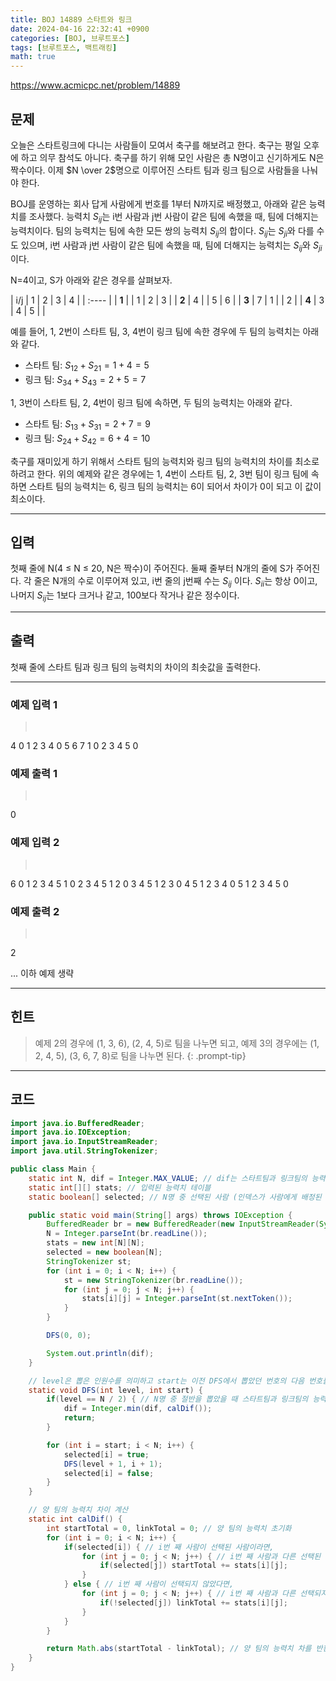 ```yaml
---
title: BOJ 14889 스타트와 링크
date: 2024-04-16 22:32:41 +0900
categories: [BOJ, 브루트포스]
tags: [브루트포스, 백트래킹]
math: true
---
```


<https://www.acmicpc.net/problem/14889>

## 문제
오늘은 스타트링크에 다니는 사람들이 모여서 축구를 해보려고 한다. 축구는 평일 오후에 하고 의무 참석도 아니다. 축구를 하기 위해 모인 사람은 총 N명이고 신기하게도 N은 짝수이다. 이제 $N \over 2$명으로 이루어진 스타트 팀과 링크 팀으로 사람들을 나눠야 한다.

BOJ를 운영하는 회사 답게 사람에게 번호를 1부터 N까지로 배정했고, 아래와 같은 능력치를 조사했다. 능력치 $S_{ij}$는 i번 사람과 j번 사람이 같은 팀에 속했을 때, 팀에 더해지는 능력치이다. 팀의 능력치는 팀에 속한 모든 쌍의 능력치 $S_{ij}$의 합이다. $S_{ij}$는 $S_{ji}$와 다를 수도 있으며, i번 사람과 j번 사람이 같은 팀에 속했을 때, 팀에 더해지는 능력치는 $S_{ij}$와 $S_{ji}$이다.

N=4이고, S가 아래와 같은 경우를 살펴보자.

| i/j   | 1 | 2 | 3 | 4 |
| :---- |
| **1** |   | 1 | 2 | 3 |
| **2** | 4 |   | 5 | 6 |
| **3** | 7 | 1 |   | 2 |
| **4** | 3 | 4 | 5 |   |

예를 들어, 1, 2번이 스타트 팀, 3, 4번이 링크 팀에 속한 경우에 두 팀의 능력치는 아래와 같다.

- 스타트 팀: $S_{12} + S_{21} = 1 + 4 = 5$
- 링크 팀: $S_{34} + S_{43} = 2 + 5 = 7$

1, 3번이 스타트 팀, 2, 4번이 링크 팀에 속하면, 두 팀의 능력치는 아래와 같다.

- 스타트 팀: $S_{13} + S_{31} = 2 + 7 = 9$
- 링크 팀: $S_{24} + S_{42} = 6 + 4 = 10$

축구를 재미있게 하기 위해서 스타트 팀의 능력치와 링크 팀의 능력치의 차이를 최소로 하려고 한다. 위의 예제와 같은 경우에는 1, 4번이 스타트 팀, 2, 3번 팀이 링크 팀에 속하면 스타트 팀의 능력치는 6, 링크 팀의 능력치는 6이 되어서 차이가 0이 되고 이 값이 최소이다.

---
## 입력
첫째 줄에 N(4 ≤ N ≤ 20, N은 짝수)이 주어진다. 둘째 줄부터 N개의 줄에 S가 주어진다. 각 줄은 N개의 수로 이루어져 있고, i번 줄의 j번째 수는 $S_{ij}$ 이다. $S_{ii}$는 항상 0이고, 나머지 $S_{ij}$는 1보다 크거나 같고, 100보다 작거나 같은 정수이다.

---
## 출력
첫째 줄에 스타트 팀과 링크 팀의 능력치의 차이의 최솟값을 출력한다.

---
### 예제 입력 1
> <pre>
4
0 1 2 3
4 0 5 6
7 1 0 2
3 4 5 0
> </pre>

### 예제 출력 1
> <pre>
0
> </pre>

### 예제 입력 2
> <pre>
6
0 1 2 3 4 5
1 0 2 3 4 5
1 2 0 3 4 5
1 2 3 0 4 5
1 2 3 4 0 5
1 2 3 4 5 0
> </pre>

### 예제 출력 2
> <pre>
2
> </pre>

... 이하 예제 생략

---
## 힌트
> 예제 2의 경우에 (1, 3, 6), (2, 4, 5)로 팀을 나누면 되고, 예제 3의 경우에는 (1, 2, 4, 5), (3, 6, 7, 8)로 팀을 나누면 된다.
{: .prompt-tip}

---
## 코드

```java
import java.io.BufferedReader;
import java.io.IOException;
import java.io.InputStreamReader;
import java.util.StringTokenizer;

public class Main {
    static int N, dif = Integer.MAX_VALUE; // dif는 스타트팀과 링크팀의 능력치 차이를 의미
    static int[][] stats; // 입력된 능력치 테이블
    static boolean[] selected; // N명 중 선택된 사람 (인덱스가 사람에게 배정된 번호를 의미 단, 코드상으로는 0번부터 있다고 처리했음)

    public static void main(String[] args) throws IOException {
        BufferedReader br = new BufferedReader(new InputStreamReader(System.in));
        N = Integer.parseInt(br.readLine());
        stats = new int[N][N];
        selected = new boolean[N];
        StringTokenizer st;
        for (int i = 0; i < N; i++) {
            st = new StringTokenizer(br.readLine());
            for (int j = 0; j < N; j++) {
                stats[i][j] = Integer.parseInt(st.nextToken());
            }
        }

        DFS(0, 0);

        System.out.println(dif);
    }

    // level은 뽑은 인원수를 의미하고 start는 이전 DFS에서 뽑았던 번호의 다음 번호를 의미
    static void DFS(int level, int start) {
        if(level == N / 2) { // N명 중 절반을 뽑았을 때 스타트팀과 링크팀의 능력치 차이를 계산 후, dif 값을 갱신
            dif = Integer.min(dif, calDif());
            return;
        }

        for (int i = start; i < N; i++) {
            selected[i] = true;
            DFS(level + 1, i + 1);
            selected[i] = false;
        }
    }

    // 양 팀의 능력치 차이 계산
    static int calDif() {
        int startTotal = 0, linkTotal = 0; // 양 팀의 능력치 초기화
        for (int i = 0; i < N; i++) {
            if(selected[i]) { // i번 째 사람이 선택된 사람이라면,
                for (int j = 0; j < N; j++) { // i번 째 사람과 다른 선택된 모든 사람과의 점수를 스타트팀 능력치에 더한다.
                    if(selected[j]) startTotal += stats[i][j];
                }
            } else { // i번 째 사람이 선택되지 않았다면,
                for (int j = 0; j < N; j++) { // i번 째 사람과 다른 선택되지 않은 모든 사람과의 점수를 링크팀 능력치에 더한다.
                    if(!selected[j]) linkTotal += stats[i][j];
                }
            }
        }

        return Math.abs(startTotal - linkTotal); // 양 팀의 능력치 차를 반환
    }
}
```

